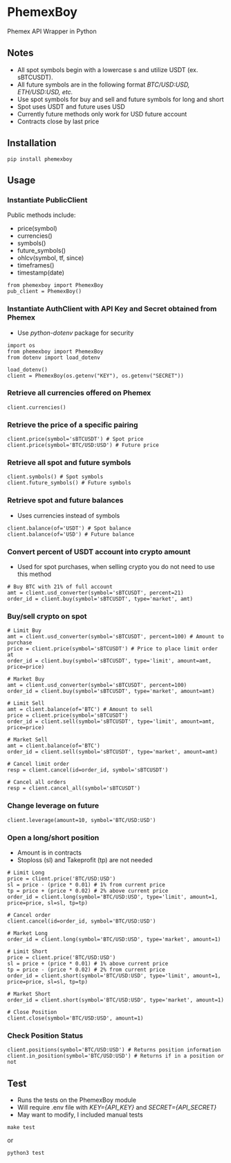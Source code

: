 # PhemexBoy
Phemex API Wrapper in Python

## Notes
- All spot symbols begin with a lowercase s and utilize USDT (ex. sBTCUSDT).
- All future symbols are in the following format *BTC/USD:USD, ETH/USD:USD, etc.*
- Use spot symbols for buy and sell and future symbols for long and short
- Spot uses USDT and future uses USD
- Currently future methods only work for USD future account
- Contracts close by last price

## Installation
```
pip install phemexboy
```

## Usage
### Instantiate PublicClient
Public methods include:
- price(symbol)
- currencies()
- symbols()
- future_symbols()
- ohlcv(symbol, tf, since)
- timeframes()
- timestamp(date)
```
from phemexboy import PhemexBoy
pub_client = PhemexBoy()
```
### Instantiate AuthClient with API Key and Secret obtained from Phemex
- Use *python-dotenv* package for security
```
import os
from phemexboy import PhemexBoy
from dotenv import load_dotenv

load_dotenv()
client = PhemexBoy(os.getenv("KEY"), os.getenv("SECRET"))
```

### Retrieve all currencies offered on Phemex
```
client.currencies()
```

### Retrieve the price of a specific pairing
```
client.price(symbol='sBTCUSDT') # Spot price
client.price(symbol='BTC/USD:USD') # Future price
```

### Retrieve all spot and future symbols
```
client.symbols() # Spot symbols
client.future_symbols() # Future symbols
```

### Retrieve spot and future balances
- Uses currencies instead of symbols
```
client.balance(of='USDT') # Spot balance
client.balance(of='USD') # Future balance
```

### Convert percent of USDT account into crypto amount
- Used for spot purchases, when selling crypto you do not need to use this method
```
# Buy BTC with 21% of full account
amt = client.usd_converter(symbol='sBTCUSDT', percent=21)
order_id = client.buy(symbol='sBTCUSDT', type='market', amt)
```

### Buy/sell crypto on spot
```
# Limit Buy
amt = client.usd_converter(symbol='sBTCUSDT', percent=100) # Amount to purchase
price = client.price(symbol='sBTCUSDT') # Price to place limit order at
order_id = client.buy(symbol='sBTCUSDT', type='limit', amount=amt, price=price)

# Market Buy
amt = client.usd_converter(symbol='sBTCUSDT', percent=100)
order_id = client.buy(symbol='sBTCUSDT', type='market', amount=amt)

# Limit Sell
amt = client.balance(of='BTC') # Amount to sell
price = client.price(symbol='sBTCUSDT')
order_id = client.sell(symbol='sBTCUSDT', type='limit', amount=amt, price=price)

# Market Sell
amt = client.balance(of='BTC')
order_id = client.sell(symbol='sBTCUSDT', type='market', amount=amt)

# Cancel limit order
resp = client.cancel(id=order_id, symbol='sBTCUSDT')

# Cancel all orders
resp = client.cancel_all(symbol='sBTCUSDT')
```

### Change leverage on future
```
client.leverage(amount=10, symbol='BTC/USD:USD')
```

### Open a long/short position
- Amount is in contracts
- Stoploss (sl) and Takeprofit (tp) are not needed
```
# Limit Long
price = client.price('BTC/USD:USD')
sl = price - (price * 0.01) # 1% from current price
tp = price + (price * 0.02) # 2% above current price
order_id = client.long(symbol='BTC/USD:USD', type='limit', amount=1, price=price, sl=sl, tp=tp)

# Cancel order
client.cancel(id=order_id, symbol='BTC/USD:USD')

# Market Long
order_id = client.long(symbol='BTC/USD:USD', type='market', amount=1)

# Limit Short
price = client.price('BTC/USD:USD')
sl = price + (price * 0.01) # 1% above current price
tp = price - (price * 0.02) # 2% from current price
order_id = client.short(symbol='BTC/USD:USD', type='limit', amount=1, price=price, sl=sl, tp=tp)

# Market Short
order_id = client.short(symbol='BTC/USD:USD', type='market', amount=1)

# Close Position
client.close(symbol='BTC/USD:USD', amount=1)
```

### Check Position Status
```
client.positions(symbol='BTC/USD:USD') # Returns position information
client.in_position(symbol='BTC/USD:USD') # Returns if in a position or not
```

## Test

- Runs the tests on the PhemexBoy module
- Will require .env file with *KEY={API_KEY}* and *SECRET={API_SECRET}*
- May want to modify, I included manual tests

```
make test
```

or

```
python3 test
```
